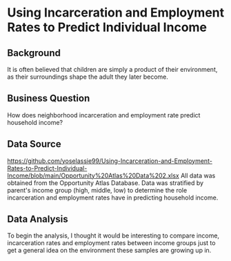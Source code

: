 # Using Incarceration and Employment Rates to Predict Individual Income

## Background
It is often believed that children are simply a product of their environment, as their surroundings shape the adult they later become.







## Business Question
How does neighborhood incarceration and employment rate predict household income?

## Data Source
https://github.com/yoselassie99/Using-Incarceration-and-Employment-Rates-to-Predict-Individual-Income/blob/main/Opportunity%20Atlas%20Data%202.xlsx
All data was obtained from the Opportunity Atlas Database. Data was stratified by parent's income group (high, middle, low) to determine the role incarceration and employment rates have in predicting household income.


## Data Analysis
To begin the analysis, I thought it would be interesting to compare income, incarceration rates and employment rates between income groups just to get a general idea on the environment these samples are growing up in.


#
